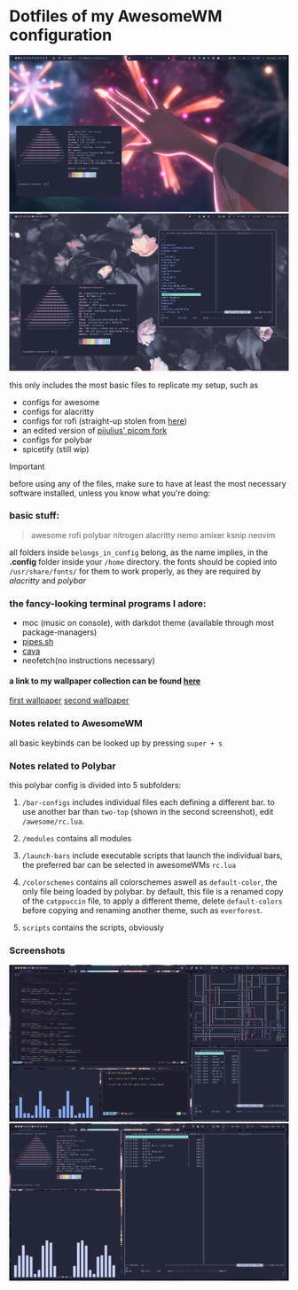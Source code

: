 # Dotfiles of my AwesomeWM configuration

![the almighty rice (incomplete)](https://github.com/notAxon/awesome-dots/blob/main/screenshots/ksnip_20240108-113415.png)
![the almighty rice with the two-top-polybar config](https://github.com/notAxon/awesome-dots/blob/main/screenshots/ksnip_20240212-165653.png)

this only includes the most basic files to replicate my setup, such as 

+ configs for awesome
+ configs for alacritty
+ configs for rofi (straight-up stolen from [here](https://github.com/adi1090x/rofi))
+ an edited version of [pijulius' picom fork](https://github.com/pijulius/picom)
+ configs for polybar
+ spicetify (still wip)

>[!IMPORTANT]
>before using any of the files, make sure to have at least the most necessary software installed, unless you know what you're doing:

### basic stuff: 

>awesome rofi polybar nitrogen alacritty nemo amixer ksnip neovim

all folders inside `belongs_in_config` belong, as the name implies, in the **.config** folder inside your `/home` directory. 
the fonts should be copied into `/usr/share/fonts/` for them to work properly, as they are required by *alacritty* and *polybar*

### the fancy-looking terminal programs I adore:

+ moc (music on console), with darkdot theme (available through most package-managers)
+ [pipes.sh](https://github.com/pipeseroni/pipes.sh)
+ [cava](https://github.com/karlstav/cava)
+ neofetch(no instructions necessary)

#### a link to my wallpaper collection can be found [here](https://github.com/notAxon/wallpapers)

[first wallpaper](https://github.com/notAxon/wallpapers/blob/main/Anime/Screenshot_499.png) [second wallpaper](https://github.com/notAxon/wallpapers/blob/main/catppuccin/Pink_Flowers_Photograph_by_Lisa_Fotios.jpeg)

### Notes related to AwesomeWM

all basic keybinds can be looked up by pressing `super + s`

### Notes related to Polybar

this polybar config is divided into 5 subfolders:

1. `/bar-configs`
  includes individual files each defining a different bar. to use another bar than `two-top` (shown in the second screenshot), edit `/awesome/rc.lua`.

2. `/modules`
   contains all modules

3. `/launch-bars`
   include executable scripts that launch the individual bars, the preferred bar can be selected in awesomeWMs `rc.lua`

4. `/colorschemes`
   contains all colorschemes aswell as `default-color`, the only file being loaded by polybar. by default, this file is a renamed copy of the `catppuccin` file, to apply a different theme, delete `default-colors` before copying and renaming another theme, such as `everforest`.

5. `scripts`
   contains the scripts, obviously



### Screenshots

![neovim, cava, pipes.sh and mocp](https://github.com/notAxon/awesome-dots/blob/main/screenshots/ksnip_20240401-093013.png)
![neofetch, cava and mocp](https://github.com/notAxon/awesome-dots/blob/main/screenshots/ksnip_20240401-091251.png)







